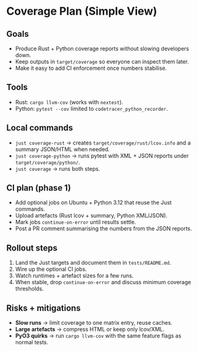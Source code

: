 # Coverage Plan (Simple View)

## Goals
- Produce Rust + Python coverage reports without slowing developers down.
- Keep outputs in `target/coverage` so everyone can inspect them later.
- Make it easy to add CI enforcement once numbers stabilise.

## Tools
- Rust: `cargo llvm-cov` (works with `nextest`).
- Python: `pytest --cov` limited to `codetracer_python_recorder`.

## Local commands
- `just coverage-rust` → creates `target/coverage/rust/lcov.info` and a summary JSON/HTML when needed.
- `just coverage-python` → runs pytest with XML + JSON reports under `target/coverage/python/`.
- `just coverage` → runs both steps.

## CI plan (phase 1)
- Add optional jobs on Ubuntu + Python 3.12 that reuse the Just commands.
- Upload artefacts (Rust lcov + summary, Python XML/JSON).
- Mark jobs `continue-on-error` until results settle.
- Post a PR comment summarising the numbers from the JSON reports.

## Rollout steps
1. Land the Just targets and document them in `tests/README.md`.
2. Wire up the optional CI jobs.
3. Watch runtimes + artefact sizes for a few runs.
4. When stable, drop `continue-on-error` and discuss minimum coverage thresholds.

## Risks + mitigations
- **Slow runs** → limit coverage to one matrix entry, reuse caches.
- **Large artefacts** → compress HTML or keep only lcov/XML.
- **PyO3 quirks** → run `cargo llvm-cov` with the same feature flags as normal tests.
